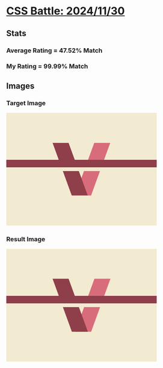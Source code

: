 # [CSS Battle: 2024/11/30](https://cssbattle.dev/play/URYVfCYRUiY8WCqdtZt3)

## Stats

### Average Rating = 47.52% Match

### My Rating = 99.99% Match

## Images

### Target Image

![](./images/target.png)

### Result Image

![](./images/result.png)
